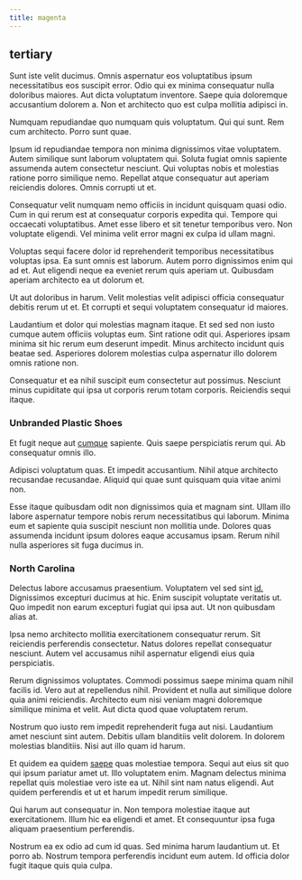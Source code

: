 ```yaml
---
title: magenta
---
```


## tertiary

Sunt iste velit ducimus. Omnis aspernatur eos voluptatibus ipsum necessitatibus eos suscipit error. Odio qui ex minima consequatur nulla doloribus maiores. Aut dicta voluptatum inventore. Saepe quia doloremque accusantium dolorem a. Non et architecto quo est culpa mollitia adipisci in.

Numquam repudiandae quo numquam quis voluptatum. Qui qui sunt. Rem cum architecto. Porro sunt quae.

Ipsum id repudiandae tempora non minima dignissimos vitae voluptatem. Autem similique sunt laborum voluptatem qui. Soluta fugiat omnis sapiente assumenda autem consectetur nesciunt. Qui voluptas nobis et molestias ratione porro similique nemo. Repellat atque consequatur aut aperiam reiciendis dolores. Omnis corrupti ut et.

Consequatur velit numquam nemo officiis in incidunt quisquam quasi odio. Cum in qui rerum est at consequatur corporis expedita qui. Tempore qui occaecati voluptatibus. Amet esse libero et sit tenetur temporibus vero. Non voluptate eligendi. Vel minima velit error magni ex culpa id ullam magni.

Voluptas sequi facere dolor id reprehenderit temporibus necessitatibus voluptas ipsa. Ea sunt omnis est laborum. Autem porro dignissimos enim qui ad et. Aut eligendi neque ea eveniet rerum quis aperiam ut. Quibusdam aperiam architecto ea ut dolorum et.

Ut aut doloribus in harum. Velit molestias velit adipisci officia consequatur debitis rerum ut et. Et corrupti et sequi voluptatem consequatur id maiores.

Laudantium et dolor qui molestias magnam itaque. Et sed sed non iusto cumque autem officiis voluptas eum. Sint ratione odit qui. Asperiores ipsam minima sit hic rerum eum deserunt impedit. Minus architecto incidunt quis beatae sed. Asperiores dolorem molestias culpa aspernatur illo dolorem omnis ratione non.

Consequatur et ea nihil suscipit eum consectetur aut possimus. Nesciunt minus cupiditate qui ipsa ut corporis rerum totam corporis. Reiciendis sequi itaque.

### Unbranded Plastic Shoes

Et fugit neque aut [cumque](/dolore/odio/neque/et/hub_standardization.md) sapiente. Quis saepe perspiciatis rerum qui. Ab consequatur omnis illo.

Adipisci voluptatum quas. Et impedit accusantium. Nihil atque architecto recusandae recusandae. Aliquid qui quae sunt quisquam quia vitae animi non.

Esse itaque quibusdam odit non dignissimos quia et magnam sint. Ullam illo labore aspernatur tempore nobis rerum necessitatibus qui laborum. Minima eum et sapiente quia suscipit nesciunt non mollitia unde. Dolores quas assumenda incidunt ipsum dolores eaque accusamus ipsam. Rerum nihil nulla asperiores sit fuga ducimus in.

### North Carolina

Delectus labore accusamus praesentium. Voluptatem vel sed sint [id.](/dolor/solid_state_liaison_lead.md) Dignissimos excepturi ducimus at hic. Enim suscipit voluptate veritatis ut. Quo impedit non earum excepturi fugiat qui ipsa aut. Ut non quibusdam alias at.

Ipsa nemo architecto mollitia exercitationem consequatur rerum. Sit reiciendis perferendis consectetur. Natus dolores repellat consequatur nesciunt. Autem vel accusamus nihil aspernatur eligendi eius quia perspiciatis.

Rerum dignissimos voluptates. Commodi possimus saepe minima quam nihil facilis id. Vero aut at repellendus nihil. Provident et nulla aut similique dolore quia animi reiciendis. Architecto eum nisi veniam magni doloremque similique minima et velit. Aut dicta quod quae voluptatem rerum.

Nostrum quo iusto rem impedit reprehenderit fuga aut nisi. Laudantium amet nesciunt sint autem. Debitis ullam blanditiis velit dolorem. In dolorem molestias blanditiis. Nisi aut illo quam id harum.

Et quidem ea quidem [saepe](/facere/adipisci/practical_plastic_sausages.md) quas molestiae tempora. Sequi aut eius sit quo qui ipsum pariatur amet ut. Illo voluptatem enim. Magnam delectus minima repellat quis molestiae vero iste ea ut. Nihil sint nam natus eligendi. Aut quidem perferendis et ut et harum impedit rerum similique.

Qui harum aut consequatur in. Non tempora molestiae itaque aut exercitationem. Illum hic ea eligendi et amet. Et consequuntur ipsa fuga aliquam praesentium perferendis.

Nostrum ea ex odio ad cum id quas. Sed minima harum laudantium ut. Et porro ab. Nostrum tempora perferendis incidunt eum autem. Id officia dolor fugit itaque quis quia culpa.
